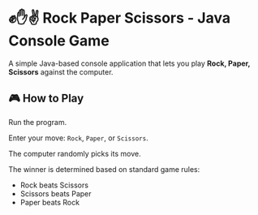 # ✊✋✌️ Rock Paper Scissors - Java Console Game

A simple Java-based console application that lets you play **Rock, Paper, Scissors** against the computer.


## 🎮 How to Play

Run the program.
   
Enter your move: `Rock`, `Paper`, or `Scissors`.

The computer randomly picks its move.

The winner is determined based on standard game rules:
   - Rock beats Scissors
   - Scissors beats Paper
   - Paper beats Rock



